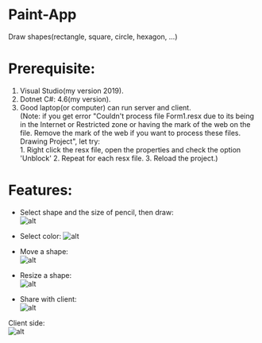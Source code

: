 # Paint-App
  Draw shapes(rectangle, square, circle, hexagon, ...)
  
# Prerequisite:  
1. Visual Studio(my version 2019).  
2. Dotnet C#: 4.6(my version).  
3. Good laptop(or computer) can run server and client.  
(Note: if you get error "Couldn't process file Form1.resx due to its being in the Internet or Restricted zone or having the mark of the web on the file. Remove the mark of the web if you want to process these files.	Drawing Project", let try:  
          1. Right click the resx file, open the properties and check the option 'Unblock'
          2. Repeat for each resx file.
          3. Reload the project.)
            
# Features:  
* Select shape and the size of pencil, then draw:  
![alt](https://user-images.githubusercontent.com/48643699/82746031-7709e500-9db5-11ea-9eea-6e8d6d899d86.png)  
  
* Select color:
![alt](https://user-images.githubusercontent.com/48643699/82746034-78d3a880-9db5-11ea-93ea-8c1af161666d.png)  
  
* Move a shape:  
![alt](https://user-images.githubusercontent.com/48643699/82746035-7a04d580-9db5-11ea-8809-a28c4595af48.png)
  
* Resize a shape:  
![alt](https://user-images.githubusercontent.com/48643699/82746036-7a9d6c00-9db5-11ea-8f8f-67a600d11d03.png)

* Share with client:  
![alt](https://user-images.githubusercontent.com/48643699/82746037-7bce9900-9db5-11ea-86e9-e5265eff126e.png)  
  
Client side:  
![alt](https://user-images.githubusercontent.com/48643699/82746038-7cffc600-9db5-11ea-9386-fabab3833937.png)
